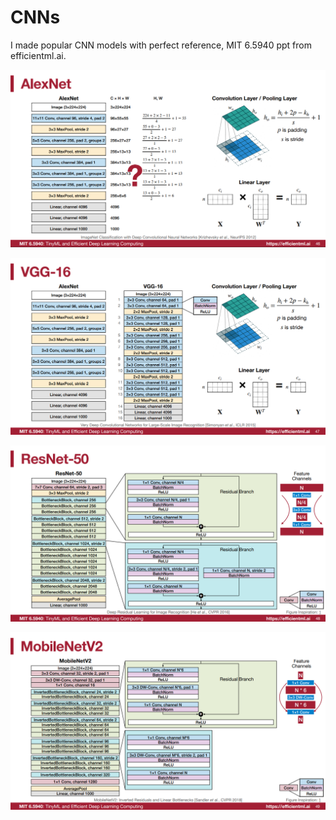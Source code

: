 # CNNs

I made popular CNN models with perfect reference, MIT 6.5940 ppt from efficientml.ai.

![AlexNet from https://efficientml.ai MIT 6.5940](./AlexNet.png)

![VGG-16 from https://efficientml.ai MIT 6.5940](./VGG-16.png)

![ResNet-50 from https://efficientml.ai MIT 6.5940](./ResNet-50.png)

![MobileNetV2 from https://efficientml.ai MIT 6.5940](./MobileNetV2.png)

